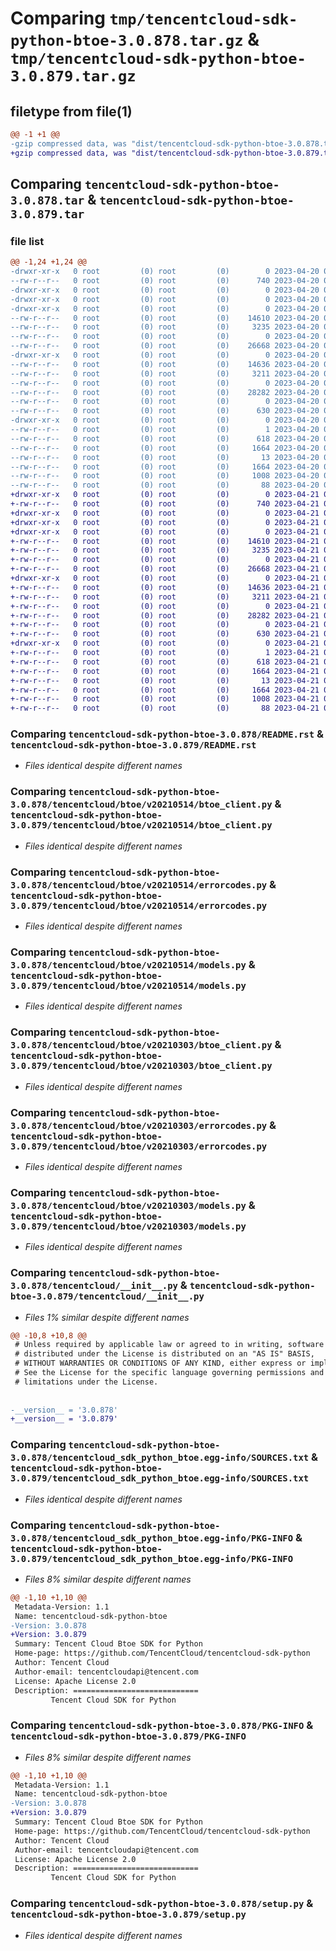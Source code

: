 # Comparing `tmp/tencentcloud-sdk-python-btoe-3.0.878.tar.gz` & `tmp/tencentcloud-sdk-python-btoe-3.0.879.tar.gz`

## filetype from file(1)

```diff
@@ -1 +1 @@
-gzip compressed data, was "dist/tencentcloud-sdk-python-btoe-3.0.878.tar", last modified: Thu Apr 20 00:21:18 2023, max compression
+gzip compressed data, was "dist/tencentcloud-sdk-python-btoe-3.0.879.tar", last modified: Fri Apr 21 00:34:35 2023, max compression
```

## Comparing `tencentcloud-sdk-python-btoe-3.0.878.tar` & `tencentcloud-sdk-python-btoe-3.0.879.tar`

### file list

```diff
@@ -1,24 +1,24 @@
-drwxr-xr-x   0 root         (0) root         (0)        0 2023-04-20 00:21:18.000000 tencentcloud-sdk-python-btoe-3.0.878/
--rw-r--r--   0 root         (0) root         (0)      740 2023-04-20 00:21:18.000000 tencentcloud-sdk-python-btoe-3.0.878/README.rst
-drwxr-xr-x   0 root         (0) root         (0)        0 2023-04-20 00:21:18.000000 tencentcloud-sdk-python-btoe-3.0.878/tencentcloud/
-drwxr-xr-x   0 root         (0) root         (0)        0 2023-04-20 00:21:18.000000 tencentcloud-sdk-python-btoe-3.0.878/tencentcloud/btoe/
-drwxr-xr-x   0 root         (0) root         (0)        0 2023-04-20 00:21:18.000000 tencentcloud-sdk-python-btoe-3.0.878/tencentcloud/btoe/v20210514/
--rw-r--r--   0 root         (0) root         (0)    14610 2023-04-20 00:21:18.000000 tencentcloud-sdk-python-btoe-3.0.878/tencentcloud/btoe/v20210514/btoe_client.py
--rw-r--r--   0 root         (0) root         (0)     3235 2023-04-20 00:21:18.000000 tencentcloud-sdk-python-btoe-3.0.878/tencentcloud/btoe/v20210514/errorcodes.py
--rw-r--r--   0 root         (0) root         (0)        0 2023-04-20 00:21:18.000000 tencentcloud-sdk-python-btoe-3.0.878/tencentcloud/btoe/v20210514/__init__.py
--rw-r--r--   0 root         (0) root         (0)    26668 2023-04-20 00:21:18.000000 tencentcloud-sdk-python-btoe-3.0.878/tencentcloud/btoe/v20210514/models.py
-drwxr-xr-x   0 root         (0) root         (0)        0 2023-04-20 00:21:18.000000 tencentcloud-sdk-python-btoe-3.0.878/tencentcloud/btoe/v20210303/
--rw-r--r--   0 root         (0) root         (0)    14636 2023-04-20 00:21:18.000000 tencentcloud-sdk-python-btoe-3.0.878/tencentcloud/btoe/v20210303/btoe_client.py
--rw-r--r--   0 root         (0) root         (0)     3211 2023-04-20 00:21:18.000000 tencentcloud-sdk-python-btoe-3.0.878/tencentcloud/btoe/v20210303/errorcodes.py
--rw-r--r--   0 root         (0) root         (0)        0 2023-04-20 00:21:18.000000 tencentcloud-sdk-python-btoe-3.0.878/tencentcloud/btoe/v20210303/__init__.py
--rw-r--r--   0 root         (0) root         (0)    28282 2023-04-20 00:21:18.000000 tencentcloud-sdk-python-btoe-3.0.878/tencentcloud/btoe/v20210303/models.py
--rw-r--r--   0 root         (0) root         (0)        0 2023-04-20 00:21:18.000000 tencentcloud-sdk-python-btoe-3.0.878/tencentcloud/btoe/__init__.py
--rw-r--r--   0 root         (0) root         (0)      630 2023-04-20 00:21:18.000000 tencentcloud-sdk-python-btoe-3.0.878/tencentcloud/__init__.py
-drwxr-xr-x   0 root         (0) root         (0)        0 2023-04-20 00:21:18.000000 tencentcloud-sdk-python-btoe-3.0.878/tencentcloud_sdk_python_btoe.egg-info/
--rw-r--r--   0 root         (0) root         (0)        1 2023-04-20 00:21:18.000000 tencentcloud-sdk-python-btoe-3.0.878/tencentcloud_sdk_python_btoe.egg-info/dependency_links.txt
--rw-r--r--   0 root         (0) root         (0)      618 2023-04-20 00:21:18.000000 tencentcloud-sdk-python-btoe-3.0.878/tencentcloud_sdk_python_btoe.egg-info/SOURCES.txt
--rw-r--r--   0 root         (0) root         (0)     1664 2023-04-20 00:21:18.000000 tencentcloud-sdk-python-btoe-3.0.878/tencentcloud_sdk_python_btoe.egg-info/PKG-INFO
--rw-r--r--   0 root         (0) root         (0)       13 2023-04-20 00:21:18.000000 tencentcloud-sdk-python-btoe-3.0.878/tencentcloud_sdk_python_btoe.egg-info/top_level.txt
--rw-r--r--   0 root         (0) root         (0)     1664 2023-04-20 00:21:18.000000 tencentcloud-sdk-python-btoe-3.0.878/PKG-INFO
--rw-r--r--   0 root         (0) root         (0)     1008 2023-04-20 00:21:18.000000 tencentcloud-sdk-python-btoe-3.0.878/setup.py
--rw-r--r--   0 root         (0) root         (0)       88 2023-04-20 00:21:18.000000 tencentcloud-sdk-python-btoe-3.0.878/setup.cfg
+drwxr-xr-x   0 root         (0) root         (0)        0 2023-04-21 00:34:35.000000 tencentcloud-sdk-python-btoe-3.0.879/
+-rw-r--r--   0 root         (0) root         (0)      740 2023-04-21 00:34:35.000000 tencentcloud-sdk-python-btoe-3.0.879/README.rst
+drwxr-xr-x   0 root         (0) root         (0)        0 2023-04-21 00:34:35.000000 tencentcloud-sdk-python-btoe-3.0.879/tencentcloud/
+drwxr-xr-x   0 root         (0) root         (0)        0 2023-04-21 00:34:35.000000 tencentcloud-sdk-python-btoe-3.0.879/tencentcloud/btoe/
+drwxr-xr-x   0 root         (0) root         (0)        0 2023-04-21 00:34:35.000000 tencentcloud-sdk-python-btoe-3.0.879/tencentcloud/btoe/v20210514/
+-rw-r--r--   0 root         (0) root         (0)    14610 2023-04-21 00:34:35.000000 tencentcloud-sdk-python-btoe-3.0.879/tencentcloud/btoe/v20210514/btoe_client.py
+-rw-r--r--   0 root         (0) root         (0)     3235 2023-04-21 00:34:35.000000 tencentcloud-sdk-python-btoe-3.0.879/tencentcloud/btoe/v20210514/errorcodes.py
+-rw-r--r--   0 root         (0) root         (0)        0 2023-04-21 00:34:35.000000 tencentcloud-sdk-python-btoe-3.0.879/tencentcloud/btoe/v20210514/__init__.py
+-rw-r--r--   0 root         (0) root         (0)    26668 2023-04-21 00:34:35.000000 tencentcloud-sdk-python-btoe-3.0.879/tencentcloud/btoe/v20210514/models.py
+drwxr-xr-x   0 root         (0) root         (0)        0 2023-04-21 00:34:35.000000 tencentcloud-sdk-python-btoe-3.0.879/tencentcloud/btoe/v20210303/
+-rw-r--r--   0 root         (0) root         (0)    14636 2023-04-21 00:34:35.000000 tencentcloud-sdk-python-btoe-3.0.879/tencentcloud/btoe/v20210303/btoe_client.py
+-rw-r--r--   0 root         (0) root         (0)     3211 2023-04-21 00:34:35.000000 tencentcloud-sdk-python-btoe-3.0.879/tencentcloud/btoe/v20210303/errorcodes.py
+-rw-r--r--   0 root         (0) root         (0)        0 2023-04-21 00:34:35.000000 tencentcloud-sdk-python-btoe-3.0.879/tencentcloud/btoe/v20210303/__init__.py
+-rw-r--r--   0 root         (0) root         (0)    28282 2023-04-21 00:34:35.000000 tencentcloud-sdk-python-btoe-3.0.879/tencentcloud/btoe/v20210303/models.py
+-rw-r--r--   0 root         (0) root         (0)        0 2023-04-21 00:34:35.000000 tencentcloud-sdk-python-btoe-3.0.879/tencentcloud/btoe/__init__.py
+-rw-r--r--   0 root         (0) root         (0)      630 2023-04-21 00:34:35.000000 tencentcloud-sdk-python-btoe-3.0.879/tencentcloud/__init__.py
+drwxr-xr-x   0 root         (0) root         (0)        0 2023-04-21 00:34:35.000000 tencentcloud-sdk-python-btoe-3.0.879/tencentcloud_sdk_python_btoe.egg-info/
+-rw-r--r--   0 root         (0) root         (0)        1 2023-04-21 00:34:35.000000 tencentcloud-sdk-python-btoe-3.0.879/tencentcloud_sdk_python_btoe.egg-info/dependency_links.txt
+-rw-r--r--   0 root         (0) root         (0)      618 2023-04-21 00:34:35.000000 tencentcloud-sdk-python-btoe-3.0.879/tencentcloud_sdk_python_btoe.egg-info/SOURCES.txt
+-rw-r--r--   0 root         (0) root         (0)     1664 2023-04-21 00:34:35.000000 tencentcloud-sdk-python-btoe-3.0.879/tencentcloud_sdk_python_btoe.egg-info/PKG-INFO
+-rw-r--r--   0 root         (0) root         (0)       13 2023-04-21 00:34:35.000000 tencentcloud-sdk-python-btoe-3.0.879/tencentcloud_sdk_python_btoe.egg-info/top_level.txt
+-rw-r--r--   0 root         (0) root         (0)     1664 2023-04-21 00:34:35.000000 tencentcloud-sdk-python-btoe-3.0.879/PKG-INFO
+-rw-r--r--   0 root         (0) root         (0)     1008 2023-04-21 00:34:35.000000 tencentcloud-sdk-python-btoe-3.0.879/setup.py
+-rw-r--r--   0 root         (0) root         (0)       88 2023-04-21 00:34:35.000000 tencentcloud-sdk-python-btoe-3.0.879/setup.cfg
```

### Comparing `tencentcloud-sdk-python-btoe-3.0.878/README.rst` & `tencentcloud-sdk-python-btoe-3.0.879/README.rst`

 * *Files identical despite different names*

### Comparing `tencentcloud-sdk-python-btoe-3.0.878/tencentcloud/btoe/v20210514/btoe_client.py` & `tencentcloud-sdk-python-btoe-3.0.879/tencentcloud/btoe/v20210514/btoe_client.py`

 * *Files identical despite different names*

### Comparing `tencentcloud-sdk-python-btoe-3.0.878/tencentcloud/btoe/v20210514/errorcodes.py` & `tencentcloud-sdk-python-btoe-3.0.879/tencentcloud/btoe/v20210514/errorcodes.py`

 * *Files identical despite different names*

### Comparing `tencentcloud-sdk-python-btoe-3.0.878/tencentcloud/btoe/v20210514/models.py` & `tencentcloud-sdk-python-btoe-3.0.879/tencentcloud/btoe/v20210514/models.py`

 * *Files identical despite different names*

### Comparing `tencentcloud-sdk-python-btoe-3.0.878/tencentcloud/btoe/v20210303/btoe_client.py` & `tencentcloud-sdk-python-btoe-3.0.879/tencentcloud/btoe/v20210303/btoe_client.py`

 * *Files identical despite different names*

### Comparing `tencentcloud-sdk-python-btoe-3.0.878/tencentcloud/btoe/v20210303/errorcodes.py` & `tencentcloud-sdk-python-btoe-3.0.879/tencentcloud/btoe/v20210303/errorcodes.py`

 * *Files identical despite different names*

### Comparing `tencentcloud-sdk-python-btoe-3.0.878/tencentcloud/btoe/v20210303/models.py` & `tencentcloud-sdk-python-btoe-3.0.879/tencentcloud/btoe/v20210303/models.py`

 * *Files identical despite different names*

### Comparing `tencentcloud-sdk-python-btoe-3.0.878/tencentcloud/__init__.py` & `tencentcloud-sdk-python-btoe-3.0.879/tencentcloud/__init__.py`

 * *Files 1% similar despite different names*

```diff
@@ -10,8 +10,8 @@
 # Unless required by applicable law or agreed to in writing, software
 # distributed under the License is distributed on an "AS IS" BASIS,
 # WITHOUT WARRANTIES OR CONDITIONS OF ANY KIND, either express or implied.
 # See the License for the specific language governing permissions and
 # limitations under the License.
 
 
-__version__ = '3.0.878'
+__version__ = '3.0.879'
```

### Comparing `tencentcloud-sdk-python-btoe-3.0.878/tencentcloud_sdk_python_btoe.egg-info/SOURCES.txt` & `tencentcloud-sdk-python-btoe-3.0.879/tencentcloud_sdk_python_btoe.egg-info/SOURCES.txt`

 * *Files identical despite different names*

### Comparing `tencentcloud-sdk-python-btoe-3.0.878/tencentcloud_sdk_python_btoe.egg-info/PKG-INFO` & `tencentcloud-sdk-python-btoe-3.0.879/tencentcloud_sdk_python_btoe.egg-info/PKG-INFO`

 * *Files 8% similar despite different names*

```diff
@@ -1,10 +1,10 @@
 Metadata-Version: 1.1
 Name: tencentcloud-sdk-python-btoe
-Version: 3.0.878
+Version: 3.0.879
 Summary: Tencent Cloud Btoe SDK for Python
 Home-page: https://github.com/TencentCloud/tencentcloud-sdk-python
 Author: Tencent Cloud
 Author-email: tencentcloudapi@tencent.com
 License: Apache License 2.0
 Description: ============================
         Tencent Cloud SDK for Python
```

### Comparing `tencentcloud-sdk-python-btoe-3.0.878/PKG-INFO` & `tencentcloud-sdk-python-btoe-3.0.879/PKG-INFO`

 * *Files 8% similar despite different names*

```diff
@@ -1,10 +1,10 @@
 Metadata-Version: 1.1
 Name: tencentcloud-sdk-python-btoe
-Version: 3.0.878
+Version: 3.0.879
 Summary: Tencent Cloud Btoe SDK for Python
 Home-page: https://github.com/TencentCloud/tencentcloud-sdk-python
 Author: Tencent Cloud
 Author-email: tencentcloudapi@tencent.com
 License: Apache License 2.0
 Description: ============================
         Tencent Cloud SDK for Python
```

### Comparing `tencentcloud-sdk-python-btoe-3.0.878/setup.py` & `tencentcloud-sdk-python-btoe-3.0.879/setup.py`

 * *Files identical despite different names*

